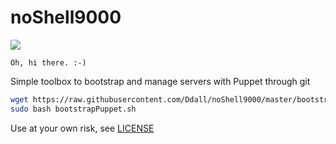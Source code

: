 # noShell9000
	
![](http://40.media.tumblr.com/cd28b84e0be639a8c936f9feebb9818c/tumblr_n19ghmJQ0W1qd5gp4o3_1280.jpg)

	Oh, hi there. :-)

Simple toolbox to bootstrap and manage servers with Puppet through git
```bash
wget https://raw.githubusercontent.com/Ddall/noShell9000/master/bootstrapPuppet.sh
sudo bash bootstrapPuppet.sh
```

Use at your own risk, see [LICENSE](LICENSE)
